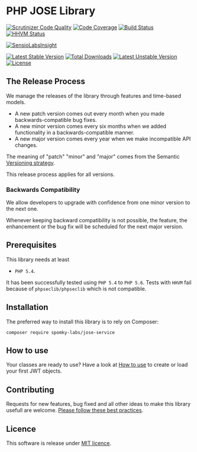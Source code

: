# PHP JOSE Library

[![Scrutinizer Code Quality](https://scrutinizer-ci.com/g/Spomky-Labs/jose-service/badges/quality-score.png?b=master)](https://scrutinizer-ci.com/g/Spomky-Labs/jose-service/?branch=master)
[![Code Coverage](https://scrutinizer-ci.com/g/Spomky-Labs/jose-service/badges/coverage.png?b=master)](https://scrutinizer-ci.com/g/Spomky-Labs/jose-service/?branch=master)
[![Build Status](https://travis-ci.org/Spomky-Labs/jose.svg?branch=master)](https://travis-ci.org/Spomky-Labs/jose)
[![HHVM Status](http://hhvm.h4cc.de/badge/Spomky-Labs/jose-service.png)](http://hhvm.h4cc.de/package/Spomky-Labs/jose-service)

[![SensioLabsInsight](https://insight.sensiolabs.com/projects/33c9c0b7-cc73-475e-8e83-e9526c539369/big.png)](https://insight.sensiolabs.com/projects/33c9c0b7-cc73-475e-8e83-e9526c539369)

[![Latest Stable Version](https://poser.pugx.org/Spomky-Labs/jose-service/v/stable.png)](https://packagist.org/packages/Spomky-Labs/jose-service) [![Total Downloads](https://poser.pugx.org/Spomky-Labs/jose-service/downloads.png)](https://packagist.org/packages/Spomky-Labs/jose-service) [![Latest Unstable Version](https://poser.pugx.org/Spomky-Labs/jose-service/v/unstable.png)](https://packagist.org/packages/Spomky-Labs/jose-service) [![License](https://poser.pugx.org/Spomky-Labs/jose-service/license.png)](https://packagist.org/packages/Spomky-Labs/jose-service)

## The Release Process ##

We manage the releases of the library through features and time-based models.

- A new patch version comes out every month when you made backwards-compatible bug fixes.
- A new minor version comes every six months when we added functionality in a backwards-compatible manner.
- A new major version comes every year when we make incompatible API changes.

The meaning of "patch" "minor" and "major" comes from the Semantic [Versioning strategy](http://semver.org/).

This release process applies for all versions.

### Backwards Compatibility

We allow developers to upgrade with confidence from one minor version to the next one.

Whenever keeping backward compatibility is not possible, the feature, the enhancement or the bug fix will be scheduled for the next major version.

## Prerequisites ##

This library needs at least

* `PHP 5.4`.

It has been successfully tested using `PHP 5.4` to `PHP 5.6`.
Tests with `HHVM` fail because of `phpseclib/phpseclib` which is not compatible.

## Installation ##

The preferred way to install this library is to rely on Composer:

    composer require spomky-labs/jose-service

## How to use ##

Your classes are ready to use? Have a look at [How to use](doc/Use.md) to create or load your first JWT objects.

## Contributing

Requests for new features, bug fixed and all other ideas to make this library usefull are welcome. [Please follow these best practices](doc/Contributing.md).

## Licence

This software is release under [MIT licence](LICENSE).
